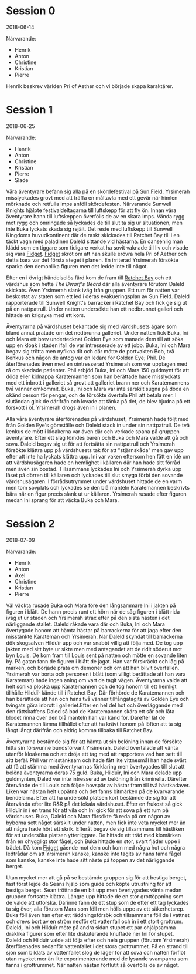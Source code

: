 <!-- TITLE: Sessions -->
# Session 0

2018-06-14

Närvarande:
* Henrik
* Anton
* Christine
* Kristian
* Pierre

Henrik beskrev världen Pri of Aether och vi började skapa karaktärer.

# Session 1
2018-06-25

Närvarande:
* Henrik
* Anton
* Christine
* Kristian
* Pierre
* Slade

Våra äventyrare befann sig alla på en skördefestival på [Sun Field](geografi#sunfield). Yrsimerah misslyckades grovt med att träffa en måltavla med ett gevär när himlen mörknade och retfulla imps anföll skördefesten. Närvarande Sunwell Knights hjälpte festivaldeltagarna till luftskepp för att fly ön. Innan våra äventyrare hann till luftskeppen överfölls de av en skara imps. Vända rygg mot rygg och omringade så lyckades de till slut ta sig ur situationen, men inte Buka lyckats skada sig rejält. Det reste med luftskepp till Sunwell Kingdoms huvudkontinent där de raskt skickades till Ratchet Bay till i en täckt vagn med paladinen Daleld sittande vid hästarna. En oansenlig man klädd som en tiggare som tidigare verkat ha sovit vaknade till liv och visade sig vara [Fidget](karaktarer#fidget). [Fidget](karaktarer#fidget) skröt om att han skulle erövra hela Pri of Aether och detta bara var det första steget i planen. En irriterad Yrsimerah försökte sparka den demonlika figuren men det ledde inte till något.

Efter en i övrigt händelselös färd kom de fram till [Ratchet Bay](geografi#ratchet-bay) och ett värdshus som hette _The Dwarf's Beard_ där alla äventyrare förutom Daleld skickats. Även Yrsimerah slank iväg från gruppen. Ett rum för natten var beskostat av staten som ett led i deras evakueringsplan av Sun Field. Daleld rapporterade till Sunwell Knight's barracker i Ratchet Bay och fick ge sig ut på en nattpatrull. Under natten undersökte han ett nedbrunnet galleri och hittade en krigsyxa med ett kors.

Äventyrarna på värdshuset bekantade sig med värdshusets ägare som bland annat pratade om det nedbrunna galleriet. Under natten fick Buka, Ini och Mara ett brev undertecknat Golden Eye som manade dem till att söka upp en kloak i staden ifall de var intresserade av ett jobb. Buka, Ini och Mara begav sig trötta men nyfikna dit och där mötte de portvakten Bob, två Kenkus och någon de antog var en ledare för Golden Eye; Phil. De återförenades även med en ointresserad Yrsimerah som var upptagen med rå om skadade patienter. Phil erbjöd Buka, Ini och Mara 150 guldmynt för att döda eller kidnappa Karatemannen som han berättade hade misslyckats med ett inbrott i galleriet så grovt att galleriet brann ner och Karatemannens två vänner omkommit.
Buka, Ini och Mara var inte särskilt sugna på döda en okänd person för pengar, och de försökte övertala Phil att betala mer. I slutändan gick de därifrån och lovade att tänka på det, de blev bjudna på ett förskott i öl. Yrsimerah drogs även in i planen.

Alla våra äventyrare återförenades på värdshuset, Yrsimerah hade följt med från Golden Eye's gömställe och Daleld stack in under sin nattpatrull. De två kenkus de mött i kloakerna var även där och verkade spana på gruppen äventyrare. Efter ett slag tömdes baren och Buka och Mara valde att gå och sova. Daleld begav sig ut för att fortsätta sin nattpatrull och Yrsimerah försökte klättra upp på värdshusets tak för att "stjärnskåda" men gav upp efter att inte ha lyckats klättra upp. Ini var vaken eftersom hen fått en idé om att värdshusägaren hade en hemlighet i källaren där han hade sitt förråd men även sin bostad. Tillsammans lyckades Ini och Yrsimerah dyrka upp låset på dörren till källaren och lyckades till slut smyga förbi den sovande värdshusägaren. I förrådsutrymmet under värdshuset hittade de en varm men tom sovplats och lyckades se den blå manteln Karatemannen beskrivts bära när en figur precis slank ut ur källaren. Yrsimerah rusade efter figuren medan Ini sprang för att väcka Buka och Mara.

# Session 2

2018-07-09

Närvarande:
* Henrik
* Anton
* Axel
* Christine
* Kristian
* Pierre

Väl väckta rusade Buka och Mara före den långsammare Ini i jakten på figuren i blått. De hann precis runt ett hörn när de såg figuren i blått rida iväg ut ur staden och Yrsimerah strax efter på den sista hästen i det närliggande stallet. Daleld råkade vara där och Buka, Ini och Mara övertygade honom att hämta hästar på barrackerna för att jaga efter den misstänkte Karateman och Yrsimerah. När Daleld skyndat till barrackerna dök skogsalven Hilduïr upp och var snabbt villig att följa med. De tog upp jakten med sitt byte ur sikte men med antagandet att de ridit söderut mot byn Louis. De kom fram till Louis sent på natten och mötte en sovande liten by. På gatan fann de figuren i blått de jagat. Han var förskräckt och låg på marken, och började prata om demoner och om att han blivit överfallen. Yrsimerah var borta och personen i blått (som villigt berättade att han vara Karateman) hade ingen aning om vart de tagit vägen. Äventyrarna valde att helt sonika plocka upp Karatemannen och de tog honom till ett hemligt tillhålle Hilduïr kände till i Ratchet Bay. Där förhörde de Karatemannen och han berättade att han och hans två vänner tillfångatagits av Golden Eye och tvingats göra inbrott i galleriet.Efter en hel del hot och överläggande med den rättskaffens Daled så bad de Karatemannen skära ett sår och låta blodet rinna över den blå manteln han var känd för. Därefter lät de Karatemannen lämna tillhållet efter att ha krävt honom på löften att ta sig långt långt därifrån och aldrig komma tillbaka till Ratchet Bay.

Äventyrarna bestämde sig för att hämta ut sin belöning innan de försökte hitta sin försvunne bundsförvant Yrsimerah. Daleld övertalade att vänta utanför kloakerna och att dröja ett tag med att rapportera vad han sett till sitt befäl. Phil var misstänksam och hade fått lite vittnesmål han hade svårt att få att stämma med äventyrarnas förklaring men övertygades till slut att belöna äventyrarna deras 75 guld. Buka, Hilduïr, Ini och Mara delade upp guldmynten, Daled var inte intresserad av belöning från kriminella. Därefter återvände de till Louis och följde hovspår av hästar fram till två hästkadaver. Liken var nästan helt uppätna och det fanns bitmärken på de kvarvarande bendelarna. Efter att ha undersökt platsen kort bestämde de sig för att återvända efter lite R&R på det lokala värdshuset.
Efter en frukost så gick Hilduïr in i en trans för att vila och Ini gick för att sova på ett rum på värdshuset. Buka, Daleld och Mara försökte få reda på om någon av byborna sett något särskilt under natten, men fick inte veta mycket mer än att några hade hört ett skrik. Efteråt begav de sig tillsammans till hästliken för att undersöka platsen ytterliggare. De hittade ett träd med klomärken från en ohyggligt stor fågel, och Buka hittade en stor, svart fjäder uppe i trädet. Då kom [Fidget](karaktarer#fidget) gående mot dem och kom med några hot och några ledtrådar om att Yrsimerah kanske, kanske inte tagits av hans tama fågel som kanske, kanske inte hade sitt näste på toppen av det närliggande berget.

Utan mycket mer att gå på se bestämde gruppen sig för att bestiga berget, fast först lejde de Seans hjälp som guide och köpte utrustning för att bestiga berget. Sean tröttnade en bit upp men övertygades vänta medan gruppen fortsatte klättra. Längre upp hittade de en stor grottöppning som de valde att utforska. Därinne fann de ett stup som de efter ett tag lyckades ta sig över, alla förutom Mara som föll men hölls uppe av ett säkerhetsrep. Buka föll även han efter ett räddningsförsök och tillsammans föll de i vattnet och drevs bort av en ström nedför ett vattenfall och in i ett stort grottrum. Daleld, Ini och Hilduïr möte på andra sidan stupet ett par ohjälpsamma draklika figurer som efter lite diskuterande knuffade ner Ini för stupet. Daleld och Hilduïr valde att följa efter och hela gruppen (förutom Yrsimerah) återförenades nedanför vattenfallet i det stora grottrummet. På en strand till sjön som bildats av vattenfallet slog de läger för att sova och natten förflöt utan mycket mer än lite experimenterande med de lysande svamparna som fanns i grottrummet. När natten nästan förflutit så överfölls de av något.